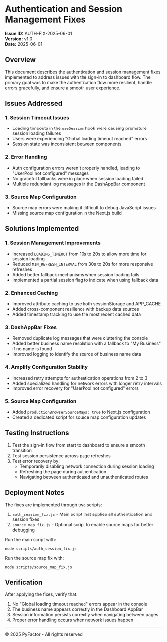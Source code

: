 # Authentication and Session Management Fixes

**Issue ID:** AUTH-FIX-2025-06-01  
**Version:** v1.0  
**Date:** 2025-06-01

## Overview

This document describes the authentication and session management fixes implemented to address issues with the sign-in to dashboard flow. The primary goal was to make the authentication flow more resilient, handle errors gracefully, and ensure a smooth user experience.

## Issues Addressed

### 1. Session Timeout Issues
- Loading timeouts in the `useSession` hook were causing premature session loading failures
- Users were experiencing "Global loading timeout reached" errors
- Session state was inconsistent between components

### 2. Error Handling
- Auth configuration errors weren't properly handled, leading to "UserPool not configured" messages
- No graceful fallbacks were in place when session loading failed
- Multiple redundant log messages in the DashAppBar component

### 3. Source Map Configuration
- Source map errors were making it difficult to debug JavaScript issues
- Missing source map configuration in the Next.js build

## Solutions Implemented

### 1. Session Management Improvements
- Increased `LOADING_TIMEOUT` from 10s to 20s to allow more time for session loading
- Reduced `MIN_REFRESH_INTERVAL` from 30s to 20s for more responsive refreshes
- Added better fallback mechanisms when session loading fails
- Implemented a partial session flag to indicate when using fallback data

### 2. Enhanced Caching
- Improved attribute caching to use both sessionStorage and APP_CACHE
- Added cross-component resilience with backup data sources
- Added timestamp tracking to use the most recent cached data

### 3. DashAppBar Fixes
- Removed duplicate log messages that were cluttering the console
- Added better business name resolution with a fallback to "My Business" if no name is found
- Improved logging to identify the source of business name data

### 4. Amplify Configuration Stability
- Increased retry attempts for authentication operations from 2 to 3
- Added specialized handling for network errors with longer retry intervals
- Improved error recovery for "UserPool not configured" errors

### 5. Source Map Configuration
- Added `productionBrowserSourceMaps: true` to Next.js configuration
- Created a dedicated script for source map configuration updates

## Testing Instructions

1. Test the sign-in flow from start to dashboard to ensure a smooth transition
2. Test session persistence across page refreshes
3. Test error recovery by:
   - Temporarily disabling network connection during session loading
   - Refreshing the page during authentication
   - Navigating between authenticated and unauthenticated routes

## Deployment Notes

The fixes are implemented through two scripts:
1. `auth_session_fix.js` - Main script that applies all authentication and session fixes
2. `source_map_fix.js` - Optional script to enable source maps for better debugging

Run the main script with:
```
node scripts/auth_session_fix.js
```

Run the source map fix with:
```
node scripts/source_map_fix.js
```

## Verification

After applying the fixes, verify that:
1. No "Global loading timeout reached" errors appear in the console
2. The business name appears correctly in the Dashboard AppBar
3. Session information persists correctly when navigating between pages
4. Proper error handling occurs when network issues happen

---

© 2025 PyFactor - All rights reserved 